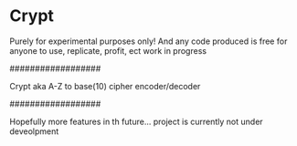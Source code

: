 # Crypt
Purely for experimental purposes only! And any code produced is free for anyone to use, replicate, profit, ect
work in progress 


##################

Crypt aka 
A-Z to base(10) cipher encoder/decoder


##################



Hopefully more features in th future...
project is currently not under deveolpment
